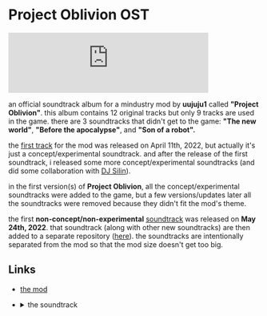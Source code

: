  <link rel="stylesheet" href="https://12three7.me/styles/main.css">

<h1>Project Oblivion OST</h1>

<iframe style="border: 0; width: 400px; height: 120px;" src="https://bandcamp.com/EmbeddedPlayer/album=3512565310/size=large/bgcol=333333/linkcol=ffffff/tracklist=false/artwork=small/transparent=true/" seamless=""><a href="https://1237.bandcamp.com/album/project-oblivion-ost">Project Oblivion OST by 1237</a></iframe>

an official soundtrack album for a mindustry mod by **uujuju1** called **"Project Oblivion"**. this album contains 12 original tracks but only 9 tracks are used in the game. there are 3 soundtracks that didn't get to the game: **"The new world"**, **"Before the apocalypse"**, and **"Son of a robot".**  

the [first track](https://youtu.be/aJP3ACztzb8) for the mod was released on April 11th, 2022, but actually it's just a concept/experimental soundtrack. and after the release of the first soundtrack, i released some more concept/experimental soundtracks (and did some collaboration with [DJ Silin](https://www.youtube.com/channel/UCt8LDAfecEAsDN4FmJ_XwPQ)).  

in the first version(s) of **Project Oblivion**, all the concept/experimental soundtracks were added to the game, but a few versions/updates later all the soundtracks were removed because they didn't fit the mod's theme.  

the first **non-concept/non-experimental** [soundtrack](https://youtu.be/Jm8Nz2HR-FI) was released on **May 24th, 2022**. that soundtrack (along with other new soundtracks) are then added to a separate repository ([here](https://github.com/uujuju1/poost)). the soundtracks are intentionally separated from the mod so that the mod size doesn't get too big.

## Links

*   [the mod](https://github.com/uujuju1/project-oblivion/releases)
*   <details><summary>the soundtrack</summary>

    *   [bandcamp](https://1237.bandcamp.com/album/project-oblivion-ost)
    *   [youtube](https://youtube.com/playlist?list=PL-9JdATROorAYuXT2DUatMVA_amRxhGw5)
    *   [github repository](https://github.com/uujuju1/poost)

    </details>
